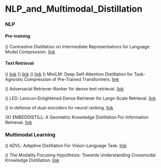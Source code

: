 # NLP_and_Multimodal_Distillation

### NLP

#### Pre-training

() Contrastive Distillation on Intermediate Representations for Language Model Compression. [link](https://arxiv.org/abs/2009.14167.pdf)

#### Text Retrieval

() [link]()
() [link]()
() [link]()
() MiniLM: Deep Self-Attention Distillation for Task-Agnostic Compression of Pre-Trained Transformers. [link](https://arxiv.org/abs/2002.10957.pdf)



() Adversarial Retriever-Ranker for dense text retrieval. [link](https://arxiv.org/abs/2110.03611.pdf)

() LED: Lexicon-Enlightened Dense Retriever for Large-Scale Retrieval. [link](https://arxiv.org/pdf/2208.13661.pdf)

() In defense of dual-encoders for neural ranking. [link](https://proceedings.mlr.press/v162/menon22a/menon22a.pdf)

(X) EMBEDDISTILL: A Geometric Knowledge Distillation For Information Retrieval. [link](https://openreview.net/pdf?id=-aEuKX6zQKmr)


### Multimodal Learning

() ADVL: Adaptive Distillation For Vision-Language Task. [link](https://openreview.net/pdf?id=8-2sjUPp_YD)

() The Modality Focusing Hypothesis: Towards Understanding Crossmodal Knowledge Distillation. [link](https://openreview.net/pdf?id=w0QXrZ3N-s)

